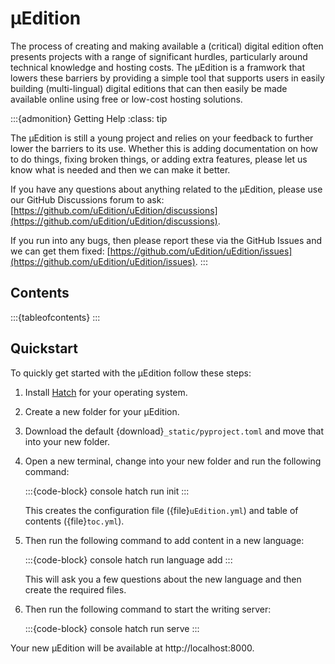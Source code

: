 # μEdition

The process of creating and making available a (critical) digital edition often presents projects with a range of significant
hurdles, particularly around technical knowledge and hosting costs. The μEdition is a framwork that lowers these barriers by
providing a simple tool that supports users in easily building (multi-lingual) digital editions that can then easily be made
available online using free or low-cost hosting solutions.

:::{admonition} Getting Help
:class: tip

The μEdition is still a young project and relies on your feedback to further lower the barriers to its use. Whether this is
adding documentation on how to do things, fixing broken things, or adding extra features, please let us know what is needed
and then we can make it better.

If you have any questions about anything related to the μEdition, please use our GitHub Discussions forum to ask:
[https://github.com/uEdition/uEdition/discussions](https://github.com/uEdition/uEdition/discussions).

If you run into any bugs, then please report these via the GitHub Issues and we can get them fixed:
[https://github.com/uEdition/uEdition/issues](https://github.com/uEdition/uEdition/issues).
:::

## Contents

:::{tableofcontents}
:::

## Quickstart

To quickly get started with the μEdition follow these steps:

1. Install [Hatch](https://hatch.pypa.io/latest/install/) for your operating system.
2. Create a new folder for your μEdition.
3. Download the default {download}`_static/pyproject.toml` and move that into your new folder.
4. Open a new terminal, change into your new folder and run the following command:

   :::{code-block} console
   hatch run init
   :::

   This creates the configuration file ({file}`uEdition.yml`) and table of contents ({file}`toc.yml`).

5. Then run the following command to add content in a new language:

   :::{code-block} console
   hatch run language add
   :::

   This will ask you a few questions about the new language and then create the required files.

5. Then run the following command to start the writing server:

   :::{code-block} console
   hatch run serve
   :::

Your new μEdition will be available at http://localhost:8000.
